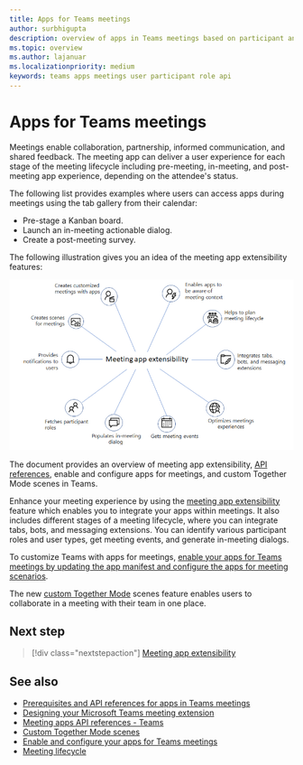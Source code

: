 ```yaml
---
title: Apps for Teams meetings 
author: surbhigupta
description: overview of apps in Teams meetings based on participant and user role
ms.topic: overview
ms.author: lajanuar
ms.localizationpriority: medium
keywords: teams apps meetings user participant role api  
---
```


# Apps for Teams meetings

Meetings enable collaboration, partnership, informed communication, and shared feedback. The meeting app can deliver a user experience for each stage of the meeting lifecycle including pre-meeting, in-meeting, and post-meeting app experience, depending on the attendee's status.

The following list provides examples where users can access apps during meetings using the tab gallery from their calendar:

* Pre-stage a Kanban board.
* Launch an in-meeting actionable dialog.
* Create a post-meeting survey.

The following illustration gives you an idea of the meeting app extensibility features:

![Meeting app extensibility](../assets/images/apps-in-meetings/meetingappextensibility.png)

The document provides an overview of meeting app extensibility, [API references](API-references.md), enable and configure apps for meetings, and custom Together Mode scenes in Teams.

Enhance your meeting experience by using the [meeting app extensibility](meeting-app-extensibility.md) feature which enables you to integrate your apps within meetings. It also includes different stages of a meeting lifecycle, where you can integrate tabs, bots, and messaging extensions. You can identify various participant roles and user types, get meeting events, and generate in-meeting dialogs.

To customize Teams with apps for meetings, [enable your apps for Teams meetings by updating the app manifest and configure the apps for meeting scenarios](enable-and-configure-your-app-for-teams-meetings.md).

The new [custom Together Mode](teams-together-mode.md) scenes feature enables users to collaborate in a meeting with their team in one place.

## Next step

> [!div class="nextstepaction"]
> [Meeting app extensibility](meeting-app-extensibility.md)

## See also

* [Prerequisites and API references for apps in Teams meetings](create-apps-for-teams-meetings.md)
* [Designing your Microsoft Teams meeting extension](~/apps-in-teams-meetings/design/designing-apps-in-meetings.md)
* [Meeting apps API references - Teams](~/apps-in-teams-meetings/api-references.md)
* [Custom Together Mode scenes](~/apps-in-teams-meetings/teams-together-mode.md)
* [Enable and configure your apps for Teams meetings](~/apps-in-teams-meetings/enable-and-configure-your-app-for-teams-meetings.md)
* [Meeting lifecycle](meeting-app-extensibility.md#meeting-lifecycle)
